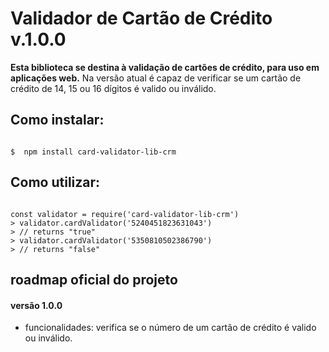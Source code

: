# Validador de Cartão de Crédito v.1.0.0

**Esta biblioteca se destina à validação de cartões de crédito, para uso em aplicações web.**
Na versão atual é capaz de verificar se um cartão de crédito de 14, 15 ou 16 dígitos é valido ou inválido.

## Como instalar:

```shell

$  npm install card-validator-lib-crm

```

## Como utilizar:

```node

const validator = require('card-validator-lib-crm')
> validator.cardValidator('5240451823631043')
> // returns "true"
> validator.cardValidator('5350810502386790')
> // returns "false"

```

## roadmap oficial do projeto


#### versão 1.0.0 
- funcionalidades: verifica se o número de um cartão de crédito é valido ou inválido.
